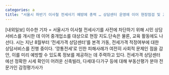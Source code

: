 ```yaml
---
categories: a
title: "서울시 하반기 이사철 전세사기 예방에 총력 … 상담센터 운영에 이어 현장점검 및 교육 활동 확대"
---
```

[내외일보] 이수한 기자 = 서울시가 이사철 전세사기를 사전에 차단하기 위해 시민 상담서비스를 개시한 데 이어 중개업소를 대상으로 현장 지도․단속은 물론, 교육 활동에도 나선다. 시는 지난 8월부터 ‘전세가격 상담센터’를 본격 가동, 전세가격 적정여부에 대한 상담서비스를 진행 중이다. ‘깡통전세’로 인한 피해사례가 여전히 사회적 문제인 점을 감안, 이를 미리 예방할 수 있도록 정보를 제공하는 데 주력하고 있다. 전세가격 상담센터에선 정확한 시세 확인이 어려운 신축빌라, 다세대·다가구 등에 대해 부동산평가 분야 전문가인 감정평가사가
